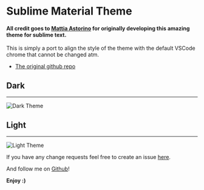 # Sublime Material Theme
#### All credit goes to [Mattia Astorino](https://github.com/equinusocio/material-theme) for originally developing this amazing theme for sublime text. 

This is simply a port to align the style of the theme with the default VSCode chrome that cannot be changed atm. 

* [The original github repo](https://github.com/equinusocio/material-theme)

## Dark
---
![Dark Theme](https://raw.githubusercontent.com/JarvisPrestidge/VSCode-Material-Theme/master/media/dark.png)

## Light 
---
![Light Theme](https://raw.githubusercontent.com/JarvisPrestidge/VSCode-Material-Theme/master/media/light.png)

If you have any change requests feel free to create an issue [here](https://github.com/JarvisPrestidge/VSCode-Material-Theme/issues).

And follow me on [Github](https://github.com/JarvisPrestidge)!

**Enjoy :)**